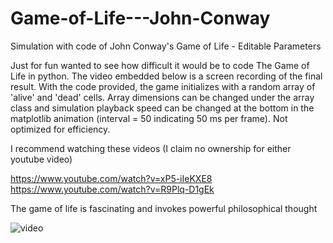 # Game-of-Life---John-Conway
Simulation with code of John Conway's Game of Life - Editable Parameters

Just for fun wanted to see how difficult it would be to code The Game of Life in python. The video embedded below is a screen recording of the final result. With the code provided, the game initializes with a random array of 'alive' and 'dead' cells. Array dimensions can be changed under the array class and simulation playback speed can be changed at the bottom in the matplotlib animation (interval = 50 indicating 50 ms per frame). Not optimized for efficiency.

I recommend watching these videos (I claim no ownership for either youtube video)

https://www.youtube.com/watch?v=xP5-iIeKXE8
https://www.youtube.com/watch?v=R9Plq-D1gEk

The game of life is fascinating and invokes powerful philosophical thought


![video](https://github.com/shepard5/Game-of-Life---John-Conway/assets/108085853/b80abd85-590a-44bf-b46d-d4075a496b98)
